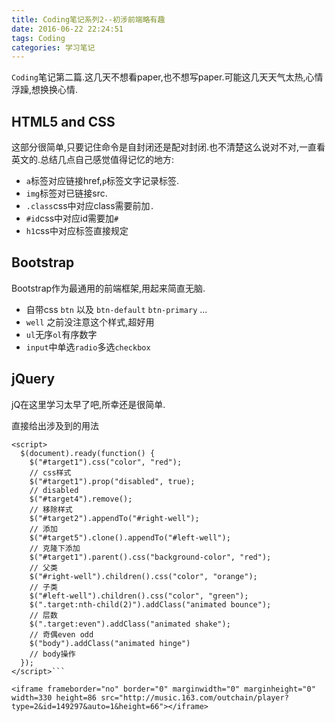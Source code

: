 ```yaml
---
title: Coding笔记系列2--初涉前端略有趣
date: 2016-06-22 22:24:51
tags: Coding
categories: 学习笔记
---
```


`Coding`笔记第二篇.这几天不想看paper,也不想写paper.可能这几天天气太热,心情浮躁,想换换心情.

## HTML5 and CSS

这部分很简单,只要记住命令是自封闭还是配对封闭.也不清楚这么说对不对,一直看英文的.总结几点自己感觉值得记忆的地方:

- `a`标签对应链接href,`p`标签文字记录标签.
- `img`标签对已链接src.
- `.class`css中对应class需要前加`.`
- `#id`css中对应id需要加`#`
- `h1`css中对应标签直接规定

<!--more-->

## Bootstrap

Bootstrap作为最通用的前端框架,用起来简直无脑.

- 自带css `btn` 以及 `btn-default` `btn-primary` ...
- `well` 之前没注意这个样式,超好用
- `ul`无序`ol`有序数字
- `input`中单选`radio`多选`checkbox`

## jQuery

jQ在这里学习太早了吧,所幸还是很简单.

直接给出涉及到的用法
```
<script>
  $(document).ready(function() {
    $("#target1").css("color", "red");						 	
    // css样式 
    $("#target1").prop("disabled", true);						
    // disabled
    $("#target4").remove();										
    // 移除样式
    $("#target2").appendTo("#right-well");						
    // 添加
    $("#target5").clone().appendTo("#left-well");				
    // 克隆下添加
    $("#target1").parent().css("background-color", "red");		
    // 父类
    $("#right-well").children().css("color", "orange");			
    // 子类
    $("#left-well").children().css("color", "green");			
    $(".target:nth-child(2)").addClass("animated bounce");		
    // 层数
    $(".target:even").addClass("animated shake");				
    // 奇偶even odd
    $("body").addClass("animated hinge")						
    // body操作
  });
</script>```

<iframe frameborder="no" border="0" marginwidth="0" marginheight="0" width=330 height=86 src="http://music.163.com/outchain/player?type=2&id=149297&auto=1&height=66"></iframe>
